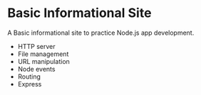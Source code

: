 # Basic Informational Site

A Basic informational site to practice Node.js app development.

- HTTP server
- File management
- URL manipulation
- Node events
- Routing
- Express
